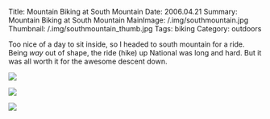 Title: Mountain Biking at South Mountain
Date: 2006.04.21
Summary: Mountain Biking at South Mountain
MainImage: /.img/southmountain.jpg
Thumbnail: /.img/southmountain_thumb.jpg
Tags: biking
Category: outdoors

Too nice of a day to sit inside, so I headed to south mountain for a ride. Being *way* out of shape, the ride (hike) up National was long and hard. But it was all worth it for the awesome descent down.

<p><img src="/.img/other/biking4.jpg" class="smallimg" /></p>

<p><img src="/.img/other/biking5.jpg" class="smallimg" /></p>

<p><img src="/.img/other/cactusflower.jpg" class="smallimg" /></p>
